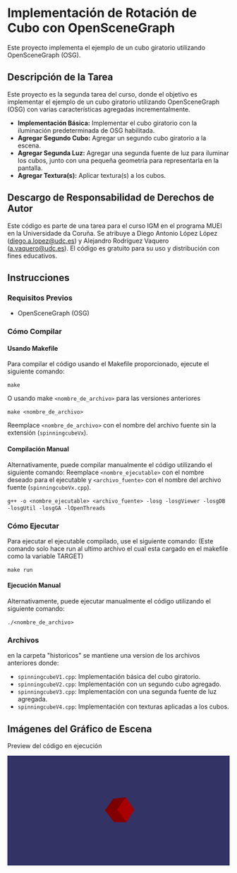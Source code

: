 # Implementación de Rotación de Cubo con OpenSceneGraph

Este proyecto implementa el ejemplo de un cubo giratorio utilizando OpenSceneGraph (OSG).

## Descripción de la Tarea

Este proyecto es la segunda tarea del curso, donde el objetivo es implementar el ejemplo de un cubo giratorio utilizando OpenSceneGraph (OSG) con varias características agregadas incrementalmente.

- **Implementación Básica:** Implementar el cubo giratorio con la iluminación predeterminada de OSG habilitada.
- **Agregar Segundo Cubo:** Agregar un segundo cubo giratorio a la escena.
- **Agregar Segunda Luz:** Agregar una segunda fuente de luz para iluminar los cubos, junto con una pequeña geometría para representarla en la pantalla.
- **Agregar Textura(s):** Aplicar textura(s) a los cubos.

## Descargo de Responsabilidad de Derechos de Autor

Este código es parte de una tarea para el curso IGM en el programa MUEI en la Universidade da Coruña. Se atribuye a Diego Antonio López López (diego.a.lopez@udc.es) y Alejandro Rodríguez Vaquero (a.vaquero@udc.es). El código es gratuito para su uso y distribución con fines educativos.

## Instrucciones

### Requisitos Previos
- OpenSceneGraph (OSG)

### Cómo Compilar
#### Usando Makefile
Para compilar el código usando el Makefile proporcionado, ejecute el siguiente comando:
```
make
```
O usando make `<nombre_de_archivo>` para las versiones anteriores
```
make <nombre_de_archivo>
```
Reemplace `<nombre_de_archivo>` con el nombre del archivo fuente sin la extensión (`spinningcubeVx`).

#### Compilación Manual
Alternativamente, puede compilar manualmente el código utilizando el siguiente comando:
Reemplace `<nombre_ejecutable>` con el nombre deseado para el ejecutable y `<archivo_fuente>` con el nombre del archivo fuente (`spinningcubeVx.cpp`).
```
g++ -o <nombre_ejecutable> <archivo_fuente> -losg -losgViewer -losgDB -losgUtil -losgGA -lOpenThreads
```
### Cómo Ejecutar
Para ejecutar el ejecutable compilado, use el siguiente comando:
(Este comando solo hace run al ultimo archivo el cual esta cargado en el makefile como la variable TARGET)
```
make run
```
#### Ejecución Manual
Alternativamente, puede ejecutar manualmente el código utilizando el siguiente comando:
```
./<nombre_de_archivo>
```
### Archivos

en la carpeta "historicos" se mantiene una version de los archivos anteriores donde:

- `spinningcubeV1.cpp`: Implementación básica del cubo giratorio.
- `spinningcubeV2.cpp`: Implementación con un segundo cubo agregado.
- `spinningcubeV3.cpp`: Implementación con una segunda fuente de luz agregada.
- `spinningcubeV4.cpp`: Implementación con texturas aplicadas a los cubos.

## Imágenes del Gráfico de Escena
Preview del código en ejecución

![Preview](preview.png)

